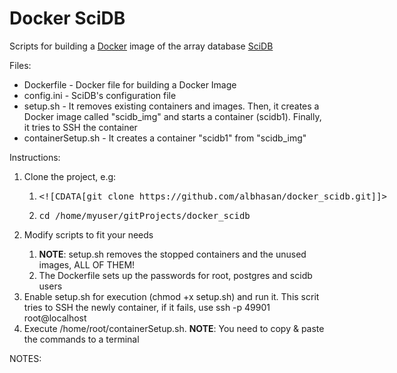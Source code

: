 Docker SciDB
============

Scripts for building a <a href="http://www.docker.com/">Docker</a> image of the array database <a href="http://www.scidb.org/">SciDB</a> 

Files:
<ul>
<li>Dockerfile - Docker file for building a Docker Image</li>
<li>config.ini - SciDB's configuration file</li>
<li>setup.sh - It removes existing containers and images. Then, it creates a Docker image called "scidb_img" and starts a container (scidb1). Finally, it tries to SSH the container</li>
<li>containerSetup.sh - It creates a container "scidb1" from "scidb_img"</li>
</ul> 

Instructions:

<ol>
<li>Clone the project, e.g:</li>
	<ol>
	<li><xmp><![CDATA[git clone https://github.com/albhasan/docker_scidb.git]]></xmp></li>
	<li><xmp>cd /home/myuser/gitProjects/docker_scidb</xmp></li>
	</ol> 
<li>Modify scripts to fit your needs</li>
	<ol>
		<li><b>NOTE</b>: setup.sh removes the stopped containers and the unused images, ALL OF THEM!</li>
		<li>The Dockerfile sets up the passwords for root, postgres and scidb users</li>
	</ol> 
<li>Enable setup.sh for execution (chmod +x setup.sh) and run it. This scrit tries to SSH the newly container, if it fails, use ssh -p 49901 root@localhost</li>
<li>Execute /home/root/containerSetup.sh. <b>NOTE</b>: You need to copy & paste the commands to a terminal</li>
</ol> 

NOTES:

